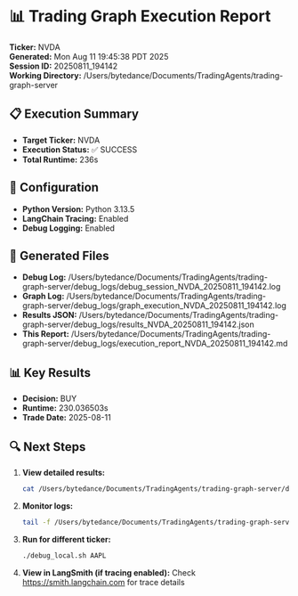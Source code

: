 # 📊 Trading Graph Execution Report

**Ticker:** NVDA  
**Generated:** Mon Aug 11 19:45:38 PDT 2025  
**Session ID:** 20250811_194142  
**Working Directory:** /Users/bytedance/Documents/TradingAgents/trading-graph-server

## 📋 Execution Summary

- **Target Ticker:** NVDA
- **Execution Status:** ✅ SUCCESS
- **Total Runtime:** 236s

## 🔧 Configuration

- **Python Version:** Python 3.13.5
- **LangChain Tracing:** Enabled
- **Debug Logging:** Enabled

## 📂 Generated Files

- **Debug Log:** /Users/bytedance/Documents/TradingAgents/trading-graph-server/debug_logs/debug_session_NVDA_20250811_194142.log
- **Graph Log:** /Users/bytedance/Documents/TradingAgents/trading-graph-server/debug_logs/graph_execution_NVDA_20250811_194142.log  
- **Results JSON:** /Users/bytedance/Documents/TradingAgents/trading-graph-server/debug_logs/results_NVDA_20250811_194142.json
- **This Report:** /Users/bytedance/Documents/TradingAgents/trading-graph-server/debug_logs/execution_report_NVDA_20250811_194142.md

## 📊 Key Results

- **Decision:** BUY
- **Runtime:** 230.036503s
- **Trade Date:** 2025-08-11

## 🔍 Next Steps

1. **View detailed results:**
   ```bash
   cat /Users/bytedance/Documents/TradingAgents/trading-graph-server/debug_logs/results_NVDA_20250811_194142.json | jq .
   ```

2. **Monitor logs:**
   ```bash
   tail -f /Users/bytedance/Documents/TradingAgents/trading-graph-server/debug_logs/graph_execution_NVDA_20250811_194142.log
   ```

3. **Run for different ticker:**
   ```bash
   ./debug_local.sh AAPL
   ```

4. **View in LangSmith (if tracing enabled):**
   Check https://smith.langchain.com for trace details

